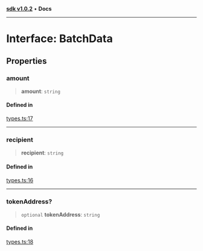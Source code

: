 [**sdk v1.0.2**](../index.md) • **Docs**

***

# Interface: BatchData

## Properties

### amount

> **amount**: `string`

#### Defined in

[types.ts:17](https://github.com/aditya172926/batching_eth/blob/10726dea18f0dc502053946db34a4d893b011b64/src/types.ts#L17)

***

### recipient

> **recipient**: `string`

#### Defined in

[types.ts:16](https://github.com/aditya172926/batching_eth/blob/10726dea18f0dc502053946db34a4d893b011b64/src/types.ts#L16)

***

### tokenAddress?

> `optional` **tokenAddress**: `string`

#### Defined in

[types.ts:18](https://github.com/aditya172926/batching_eth/blob/10726dea18f0dc502053946db34a4d893b011b64/src/types.ts#L18)
